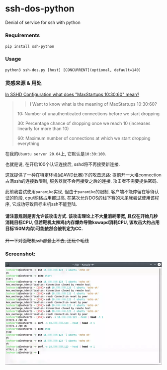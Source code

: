 # ssh-dos-python
Denial of service for ssh with python

### Requirements

```pip install ssh-python```

### Usage

```shell
python3 ssh-dos.py [host] [CONCURRENT](optional, default=140)
```

### 灵感来源 & 用处

[In SSHD Configuration what does "MaxStartups 10:30:60" mean?](https://stackoverflow.com/questions/4812134/in-sshd-configuration-what-does-maxstartups-103060-mean)

>> I Want to know what is the meaning of MaxStartups 10:30:60?
>
>10: Number of unauthenticated connections before we start dropping
>
>30: Percentage chance of dropping once we reach 10 (increases linearly for more than 10)
>
>60: Maximum number of connections at which we start dropping everything

在我的```Ubuntu server 20.04```上, 它默认是```10:30:100```.

也就是说, 在开启100个认证连接后, sshd将不再接受新连接.

这就提供了一种在特定环境(如AWD比赛)下的攻击思路: 提前开一大堆connection占满ssh的连接数限制, 服务器就不会再接受之后的连接. 攻击者不需要提供密码.

此前我尝试使用```paramiko```实现, 但由于```paramiko```的限制, 客户端不能停留在等待认证的阶段, cpu/网络占用都过高. 在某次允许DOS的线下赛的末尾我尝试使用该程序, 它成功导致目标主机ssh不能登陆.

#### 请注意规则是否允许该攻击方式. 该攻击理论上不大量消耗带宽, 且仅在开始几秒消耗目标CPU, 但若靶机太辣鸡(内存爆炸导致kswapd消耗CPU, 该攻击大约占用目标150M内存)可能依然会被判定为CC.

~~开一下对面靶机ssh都登上不去, 还玩个毛线~~

### Screenshot:

![img](demo.webp)